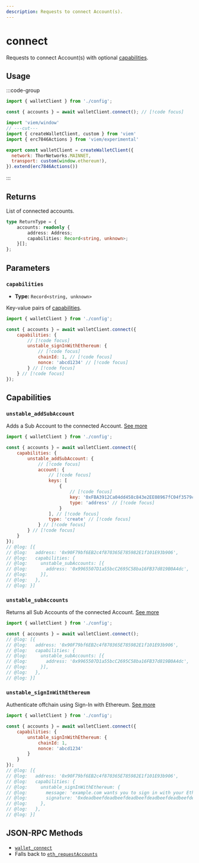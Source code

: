 ```yaml
---
description: Requests to connect Account(s).
---
```


# connect

Requests to connect Account(s) with optional [capabilities](#capabilities).

## Usage

:::code-group

```js twoslash [example.ts]
import { walletClient } from './config';

const { accounts } = await walletClient.connect(); // [!code focus]
```

```js twoslash [config.ts] filename="config.ts"
import 'viem/window'
// ---cut---
import { createWalletClient, custom } from 'viem'
import { erc7846Actions } from 'viem/experimental'

export const walletClient = createWalletClient({
  network: ThorNetworks.MAINNET,
  transport: custom(window.ethereum!),
}).extend(erc7846Actions())
```

:::

## Returns

List of connected accounts.

```ts
type ReturnType = {
    accounts: readonly {
        address: Address;
        capabilities: Record<string, unknown>;
    }[];
};
```

## Parameters

### `capabilities`

- **Type:** `Record<string, unknown>`

Key-value pairs of [capabilities](#capabilities).

```js twoslash
import { walletClient } from './config';

const { accounts } = await walletClient.connect({
    capabilities: {
        // [!code focus]
        unstable_signInWithEthereum: {
            // [!code focus]
            chainId: 1, // [!code focus]
            nonce: 'abcd1234' // [!code focus]
        } // [!code focus]
    } // [!code focus]
});
```

## Capabilities

### `unstable_addSubAccount`

Adds a Sub Account to the connected Account. [See more](https://github.com/ethereum/ERCs/blob/4d3d641ee3c84750baf461b8dd71d27c424417a9/ERCS/erc-7895.md)

```js twoslash
import { walletClient } from './config';

const { accounts } = await walletClient.connect({
    capabilities: {
        unstable_addSubAccount: {
            // [!code focus]
            account: {
                // [!code focus]
                keys: [
                    {
                        // [!code focus]
                        key: '0xFBA3912Ca04dd458c843e2EE08967fC04f3579c2', // [!code focus]
                        type: 'address' // [!code focus]
                    }
                ], // [!code focus]
                type: 'create' // [!code focus]
            } // [!code focus]
        } // [!code focus]
    }
});
// @log: [{
// @log:   address: '0x90F79bf6EB2c4f870365E785982E1f101E93b906',
// @log:   capabilities: {
// @log:     unstable_subAccounts: [{
// @log:       address: '0x9965507D1a55bcC2695C58ba16FB37d819B0A4dc',
// @log:     }],
// @log:   },
// @log: }]
```

### `unstable_subAccounts`

Returns all Sub Accounts of the connected Account. [See more](https://github.com/ethereum/ERCs/blob/4d3d641ee3c84750baf461b8dd71d27c424417a9/ERCS/erc-7895.md)

```js twoslash
import { walletClient } from './config';

const { accounts } = await walletClient.connect();
// @log: [{
// @log:   address: '0x90F79bf6EB2c4f870365E785982E1f101E93b906',
// @log:   capabilities: {
// @log:     unstable_subAccounts: [{
// @log:       address: '0x9965507D1a55bcC2695C58ba16FB37d819B0A4dc',
// @log:     }],
// @log:   },
// @log: }]
```

### `unstable_signInWithEthereum`

Authenticate offchain using Sign-In with Ethereum. [See more](https://github.com/ethereum/ERCs/blob/abd1c9f4eda2d6ad06ade0e3af314637a27d1ee7/ERCS/erc-7846.md#signinwithethereum)

```js twoslash
import { walletClient } from './config';

const { accounts } = await walletClient.connect({
    capabilities: {
        unstable_signInWithEthereum: {
            chainId: 1,
            nonce: 'abcd1234'
        }
    }
});
// @log: [{
// @log:   address: '0x90F79bf6EB2c4f870365E785982E1f101E93b906',
// @log:   capabilities: {
// @log:     unstable_signInWithEthereum: {
// @log:       message: 'example.com wants you to sign in with your Ethereum account...',
// @log:       signature: '0xdeadbeefdeadbeefdeadbeefdeadbeefdeadbeefdeadbeefdeadbeefdeadbeef',
// @log:     },
// @log:   },
// @log: }]
```

## JSON-RPC Methods

- [`wallet_connect`](https://github.com/ethereum/ERCs/blob/abd1c9f4eda2d6ad06ade0e3af314637a27d1ee7/ERCS/erc-7846.md)
- Falls back to [`eth_requestAccounts`](https://eips.ethereum.org/EIPS/eip-1102)
